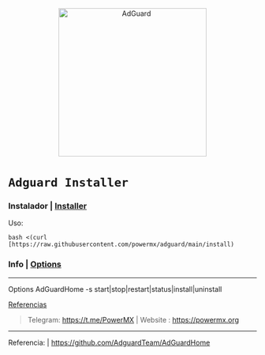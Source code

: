 &nbsp; 
<p align="center">
    <picture>
        <source media="(prefers-color-scheme: dark)" srcset="img/adguard_home_darkmode.svg">
        <img alt="AdGuard" src="img/adguard_home_lightmode.svg" width="300px">
    </picture>
</p>

# `Adguard Installer` 


### Instalador | [Installer](#installer)

Uso:
```
bash <(curl [https://raw.githubusercontent.com/powermx/adguard/main/install)
```

### Info | [Options](#options)

----
Options
AdGuardHome -s start|stop|restart|status|install|uninstall

[Referencias](#ref)

> Telegram: https://t.me/PowerMX | Website : https://powermx.org
----
Referencia: | https://github.com/AdguardTeam/AdGuardHome
